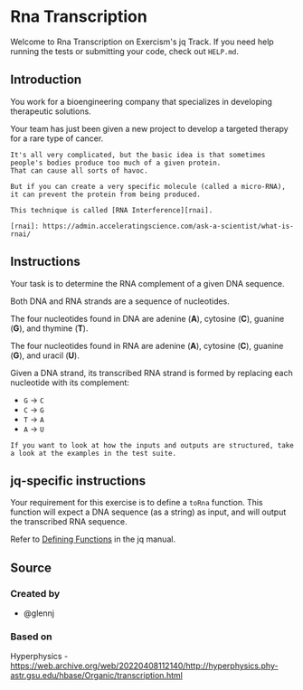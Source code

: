 # Rna Transcription

Welcome to Rna Transcription on Exercism's jq Track.
If you need help running the tests or submitting your code, check out `HELP.md`.

## Introduction

You work for a bioengineering company that specializes in developing therapeutic solutions.

Your team has just been given a new project to develop a targeted therapy for a rare type of cancer.

~~~~exercism/note
It's all very complicated, but the basic idea is that sometimes people's bodies produce too much of a given protein.
That can cause all sorts of havoc.

But if you can create a very specific molecule (called a micro-RNA), it can prevent the protein from being produced.

This technique is called [RNA Interference][rnai].

[rnai]: https://admin.acceleratingscience.com/ask-a-scientist/what-is-rnai/
~~~~

## Instructions

Your task is to determine the RNA complement of a given DNA sequence.

Both DNA and RNA strands are a sequence of nucleotides.

The four nucleotides found in DNA are adenine (**A**), cytosine (**C**), guanine (**G**), and thymine (**T**).

The four nucleotides found in RNA are adenine (**A**), cytosine (**C**), guanine (**G**), and uracil (**U**).

Given a DNA strand, its transcribed RNA strand is formed by replacing each nucleotide with its complement:

- `G` -> `C`
- `C` -> `G`
- `T` -> `A`
- `A` -> `U`

~~~~exercism/note
If you want to look at how the inputs and outputs are structured, take a look at the examples in the test suite.
~~~~

## jq-specific instructions

Your requirement for this exercise is to define a `toRna` function.
This function will expect a DNA sequence (as a string) as input, and will output the transcribed RNA sequence.

Refer to [Defining Functions][def] in the jq manual.

[def]: https://jqlang.github.io/jq/manual/#DefiningFunctions

## Source

### Created by

- @glennj

### Based on

Hyperphysics - https://web.archive.org/web/20220408112140/http://hyperphysics.phy-astr.gsu.edu/hbase/Organic/transcription.html